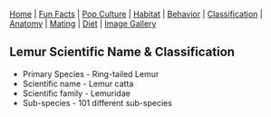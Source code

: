 [Home](/README.md) |
[Fun Facts](/facts.md) |
[Pop Culture](/pop-culture.md) |
[Habitat](/anatomy.md) |
[Behavior](/behavior.md) |
[Classification](/classification.md) |
[Anatomy](/anatomy.md) |
[Mating](/mating.md) |
[Diet](/diet.md) |
[Image Gallery](/ImageGallery.md)

## Lemur Scientific Name & Classification
* Primary Species - Ring-tailed Lemur
* Scientific name - Lemur catta
* Scientific family - Lemuridae
* Sub-species - 101 different sub-species
